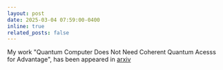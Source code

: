 ```yaml
---
layout: post
date: 2025-03-04 07:59:00-0400
inline: true
related_posts: false
---
```


My work "Quantum Computer Does Not Need Coherent Quantum Acesss for Advantage", has been appeared in [arxiv](https://arxiv.org/pdf/2503.02515) 
    